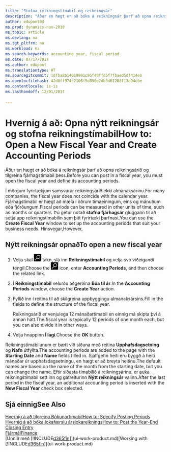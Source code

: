 ```yaml
---
title: "Stofna reikningstímabil og reikningsár"
description: "Áður en hægt er að bóka á reikningsár þarf að opna reikningsárið og tilgreina reikningstímabil þess."
author: edupont04
ms.prod: dynamics-nav-2018
ms.topic: article
ms.devlang: na
ms.tgt_pltfrm: na
ms.workload: na
ms.search.keywords: accounting year, fiscal period
ms.date: 07/17/2017
ms.author: edupont
ms.translationtype: HT
ms.sourcegitcommit: 1dfba8b14019991c95f40ffd5f7fbaed5df414eb
ms.openlocfilehash: 42d0ff974c2106f5d856e2db3d61208f13d94cbe
ms.contentlocale: is-is
ms.lasthandoff: 12/01/2017

---
```

# <a name="how-to-open-a-new-fiscal-year-and-create-accounting-periods"></a><span data-ttu-id="2c9e6-103">Hvernig á að: Opna nýtt reikningsár og stofna reikningstímabil</span><span class="sxs-lookup"><span data-stu-id="2c9e6-103">How to: Open a New Fiscal Year and Create Accounting Periods</span></span>
<span data-ttu-id="2c9e6-104">Áður en hægt er að bóka á reikningsár þarf að opna reikningsárið og tilgreina fjárhagstímabil þess.</span><span class="sxs-lookup"><span data-stu-id="2c9e6-104">Before you can post in a fiscal year, you must open the fiscal year and define its accounting periods.</span></span>  

<span data-ttu-id="2c9e6-105">Í mörgum fyrirtækjum samsvarar reikningsárið ekki almanaksárinu.</span><span class="sxs-lookup"><span data-stu-id="2c9e6-105">For many companies, the fiscal year does not coincide with the calendar year.</span></span> <span data-ttu-id="2c9e6-106">Fjárhagstímabil er hægt að mæla í öðrum tímaeiningum, eins og mánuðum eða fjórðungum.</span><span class="sxs-lookup"><span data-stu-id="2c9e6-106">Fiscal periods can be measured in other units of time, such as months or quarters.</span></span> <span data-ttu-id="2c9e6-107">Þú getur notað **stofna fjárhagsár** gluggann til að setja upp reikningstímabilin sem þitt fyrirtæki þarfnast.</span><span class="sxs-lookup"><span data-stu-id="2c9e6-107">You can use the **Create Fiscal Year** window to set up the accounting periods that suit your business needs.</span></span> <span data-ttu-id="2c9e6-108">Hinsvegar,</span><span class="sxs-lookup"><span data-stu-id="2c9e6-108">However,</span></span>   

## <a name="to-open-a-new-fiscal-year"></a><span data-ttu-id="2c9e6-109">Nýtt reikningsár opnað</span><span class="sxs-lookup"><span data-stu-id="2c9e6-109">To open a new fiscal year</span></span>
1. <span data-ttu-id="2c9e6-110">Velja skal ![Leit að síðu eða skýrslu](media/ui-search/search_small.png "Leit að síðu eða skýrslu táknið") tákn, slá inn **Reikningstímabil** og velja svo viðeigandi tengil.</span><span class="sxs-lookup"><span data-stu-id="2c9e6-110">Choose the ![Search for Page or Report](media/ui-search/search_small.png "Search for Page or Report icon") icon, enter **Accounting Periods**, and then choose the related link.</span></span>
2. <span data-ttu-id="2c9e6-111">Í **Reikningstímabil** velurðu aðgerðina **Búa til ár**.</span><span class="sxs-lookup"><span data-stu-id="2c9e6-111">In the **Accounting Periods** window, choose the **Create Year** action.</span></span>
3. <span data-ttu-id="2c9e6-112">Fyllið inn í reitina til að skilgreina uppbyggingu almanaksársins.</span><span class="sxs-lookup"><span data-stu-id="2c9e6-112">Fill in the fields to define the structure of the fiscal year.</span></span>

    <span data-ttu-id="2c9e6-113">Reikningsárið er venjulega 12 mánaðartímabil en einnig má skipta því á annan hátt.</span><span class="sxs-lookup"><span data-stu-id="2c9e6-113">The fiscal year is typically 12 periods of one month each, but you can also divide it in other ways.</span></span>
4. <span data-ttu-id="2c9e6-114">Velja hnappinn **Í lagi**.</span><span class="sxs-lookup"><span data-stu-id="2c9e6-114">Choose the **OK** button.</span></span>

<span data-ttu-id="2c9e6-115">Reikningstímabilunum er bætt við síðuna með reitina **Upphafsdagsetning** og **Nafn** útfyllta.</span><span class="sxs-lookup"><span data-stu-id="2c9e6-115">The accounting periods are added to the page with the **Starting Date** and **Name** fields filled in.</span></span> <span data-ttu-id="2c9e6-116">Sjálfgefin heiti eru byggð á heiti mánaðar úr upphafsdagsetningu, en hægt er að breyta heitinu.</span><span class="sxs-lookup"><span data-stu-id="2c9e6-116">The default names are based on the name of the month from the starting date, but you can change the name.</span></span> <span data-ttu-id="2c9e6-117">Eftir síðasta tímabilið á reikningsárinu, er auka reikningstímabil sett inn og gátreiturinn **Nýtt reikningsár** valinn.</span><span class="sxs-lookup"><span data-stu-id="2c9e6-117">After the last period in the fiscal year, an additional accounting period is inserted with the **New Fiscal Year** check box selected.</span></span>  


## <a name="see-also"></a><span data-ttu-id="2c9e6-118">Sjá einnig</span><span class="sxs-lookup"><span data-stu-id="2c9e6-118">See Also</span></span>
[<span data-ttu-id="2c9e6-119">Hvernig á að tilgreina Bókunartímabil</span><span class="sxs-lookup"><span data-stu-id="2c9e6-119">How to: Specify Posting Periods</span></span>](finance-how-specify-posting-periods.md)  
[<span data-ttu-id="2c9e6-120">Hvernig á að bóka lokafærslu árslokareiknings</span><span class="sxs-lookup"><span data-stu-id="2c9e6-120">How to: Post the Year-End Closing Entry</span></span>](year-how-post-year-end-close-entry.md)  
[<span data-ttu-id="2c9e6-121">Fjármál</span><span class="sxs-lookup"><span data-stu-id="2c9e6-121">Finance</span></span>](finance.md)  
<span data-ttu-id="2c9e6-122">[Unnið með [!INCLUDE[d365fin](includes/d365fin_md.md)]](ui-work-product.md)</span><span class="sxs-lookup"><span data-stu-id="2c9e6-122">[Working with [!INCLUDE[d365fin](includes/d365fin_md.md)]](ui-work-product.md)</span></span>

